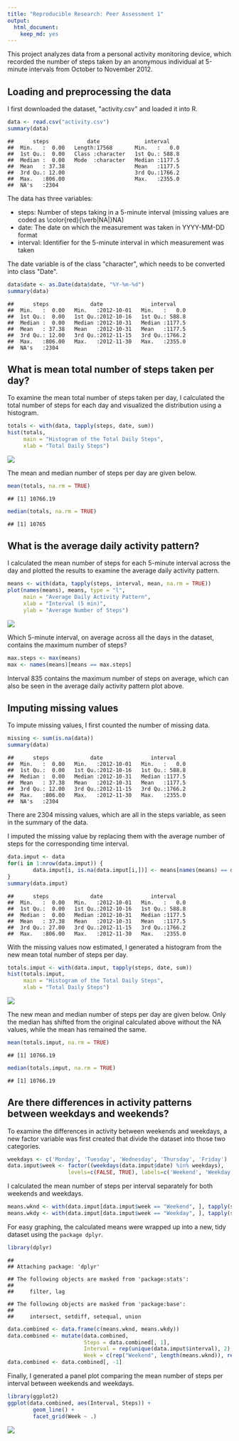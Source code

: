 ```yaml
---
title: "Reproducible Research: Peer Assessment 1"
output: 
  html_document: 
    keep_md: yes
---
```




This project analyzes data from a personal activity monitoring device, which recorded the number of steps taken by an anonymous individual at 5-minute intervals from October to November 2012.

## Loading and preprocessing the data

I first downloaded the dataset, "activity.csv" and loaded it into R.

```r
data <- read.csv("activity.csv")
summary(data)
```

```
##      steps            date              interval     
##  Min.   :  0.00   Length:17568       Min.   :   0.0  
##  1st Qu.:  0.00   Class :character   1st Qu.: 588.8  
##  Median :  0.00   Mode  :character   Median :1177.5  
##  Mean   : 37.38                      Mean   :1177.5  
##  3rd Qu.: 12.00                      3rd Qu.:1766.2  
##  Max.   :806.00                      Max.   :2355.0  
##  NA's   :2304
```

The data has three variables:
* steps: Number of steps taking in a 5-minute interval (missing values are coded as \color{red}{\verb|NA|}NA)  
* date: The date on which the measurement was taken in YYYY-MM-DD format  
* interval: Identifier for the 5-minute interval in which measurement was taken  

The date variable is of the class "character", which needs to be converted into class "Date".

```r
data$date <- as.Date(data$date, "%Y-%m-%d")
summary(data)
```

```
##      steps             date               interval     
##  Min.   :  0.00   Min.   :2012-10-01   Min.   :   0.0  
##  1st Qu.:  0.00   1st Qu.:2012-10-16   1st Qu.: 588.8  
##  Median :  0.00   Median :2012-10-31   Median :1177.5  
##  Mean   : 37.38   Mean   :2012-10-31   Mean   :1177.5  
##  3rd Qu.: 12.00   3rd Qu.:2012-11-15   3rd Qu.:1766.2  
##  Max.   :806.00   Max.   :2012-11-30   Max.   :2355.0  
##  NA's   :2304
```
  
## What is mean total number of steps taken per day?

To examine the mean total number of steps taken per day, I calculated the total number of steps for each day and visualized the distribution using a histogram.

```r
totals <- with(data, tapply(steps, date, sum))
hist(totals,
     main = "Histogram of the Total Daily Steps", 
     xlab = "Total Daily Steps")
```

![](PA1_template_files/figure-html/unnamed-chunk-3-1.png)<!-- -->

The mean and median number of steps per day are given below.

```r
mean(totals, na.rm = TRUE)
```

```
## [1] 10766.19
```

```r
median(totals, na.rm = TRUE)
```

```
## [1] 10765
```
  
## What is the average daily activity pattern?

I calculated the mean number of steps for each 5-minute interval across the day and plotted the results to examine the average daily activity pattern.

```r
means <- with(data, tapply(steps, interval, mean, na.rm = TRUE))
plot(names(means), means, type = "l",
     main = "Average Daily Activity Pattern",
     xlab = "Interval (5 min)",
     ylab = "Average Number of Steps")
```

![](PA1_template_files/figure-html/unnamed-chunk-5-1.png)<!-- -->
  
Which 5-minute interval, on average across all the days in the dataset, contains the maximum number of steps?

```r
max.steps <- max(means)
max <- names(means)[means == max.steps]
```
Interval 835 contains the maximum number of steps on average, which can also be seen in the average daily activity pattern plot above.
  
## Imputing missing values

To impute missing values, I first counted the number of missing data.

```r
missing <- sum(is.na(data))
summary(data)
```

```
##      steps             date               interval     
##  Min.   :  0.00   Min.   :2012-10-01   Min.   :   0.0  
##  1st Qu.:  0.00   1st Qu.:2012-10-16   1st Qu.: 588.8  
##  Median :  0.00   Median :2012-10-31   Median :1177.5  
##  Mean   : 37.38   Mean   :2012-10-31   Mean   :1177.5  
##  3rd Qu.: 12.00   3rd Qu.:2012-11-15   3rd Qu.:1766.2  
##  Max.   :806.00   Max.   :2012-11-30   Max.   :2355.0  
##  NA's   :2304
```
There are 2304 missing values, which are all in the steps variable, as seen in the summary of the data.  

I imputed the missing value by replacing them with the average number of steps for the corresponding time interval.

```r
data.imput <- data 
for(i in 1:nrow(data.imput)) {
        data.imput[i, is.na(data.imput[i,])] <- means[names(means) == data.imput$interval[i]]
}
summary(data.imput)
```

```
##      steps             date               interval     
##  Min.   :  0.00   Min.   :2012-10-01   Min.   :   0.0  
##  1st Qu.:  0.00   1st Qu.:2012-10-16   1st Qu.: 588.8  
##  Median :  0.00   Median :2012-10-31   Median :1177.5  
##  Mean   : 37.38   Mean   :2012-10-31   Mean   :1177.5  
##  3rd Qu.: 27.00   3rd Qu.:2012-11-15   3rd Qu.:1766.2  
##  Max.   :806.00   Max.   :2012-11-30   Max.   :2355.0
```

With the missing values now estimated, I generated a histogram from the new mean total number of steps per day.

```r
totals.imput <- with(data.imput, tapply(steps, date, sum))
hist(totals.imput,
     main = "Histogram of the Total Daily Steps", 
     xlab = "Total Daily Steps")
```

![](PA1_template_files/figure-html/unnamed-chunk-9-1.png)<!-- -->

The new mean and median number of steps per day are given below. Only the median has shifted from the original calculated above without the NA values, while the mean has remained the same.

```r
mean(totals.imput, na.rm = TRUE)
```

```
## [1] 10766.19
```

```r
median(totals.imput, na.rm = TRUE)
```

```
## [1] 10766.19
```
  
## Are there differences in activity patterns between weekdays and weekends?

To examine the differences in activity between weekends and weekdays, a new factor variable was first created that divide the dataset into those two categories.

```r
weekdays <- c('Monday', 'Tuesday', 'Wednesday', 'Thursday', 'Friday')
data.imput$week <- factor((weekdays(data.imput$date) %in% weekdays), 
                   levels=c(FALSE, TRUE), labels=c('Weekend', 'Weekday')) 
```

I calculated the mean number of steps per interval separately for both weekends and weekdays.

```r
means.wknd <- with(data.imput[data.imput$week == "Weekend", ], tapply(steps, interval, mean))
means.wkdy <- with(data.imput[data.imput$week == "Weekday", ], tapply(steps, interval, mean))
```

For easy graphing, the calculated means were wrapped up into a new, tidy dataset using the `package dplyr`.

```r
library(dplyr)
```

```
## 
## Attaching package: 'dplyr'
```

```
## The following objects are masked from 'package:stats':
## 
##     filter, lag
```

```
## The following objects are masked from 'package:base':
## 
##     intersect, setdiff, setequal, union
```

```r
data.combined <- data.frame(c(means.wknd, means.wkdy))
data.combined <- mutate(data.combined,
                        Steps = data.combined[, 1],
                        Interval = rep(unique(data.imput$interval), 2),
                        Week = c(rep("Weekend", length(means.wknd)), rep("Weekday", length(means.wkdy))))
data.combined <- data.combined[, -1]
```

Finally, I generated a panel plot comparing the mean number of steps per interval between weekends and weekdays.

```r
library(ggplot2)
ggplot(data.combined, aes(Interval, Steps)) +
        geom_line() +
        facet_grid(Week ~ .)
```

![](PA1_template_files/figure-html/unnamed-chunk-14-1.png)<!-- -->
